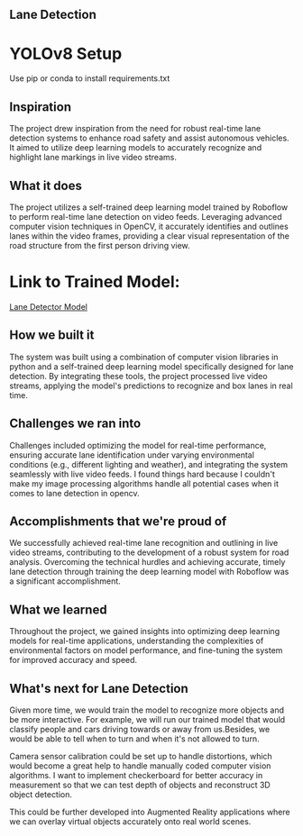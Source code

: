## Lane Detection

# YOLOv8 Setup
Use pip or conda to install requirements.txt

## Inspiration
The project drew inspiration from the need for robust real-time lane detection systems to enhance road safety and assist autonomous vehicles. It aimed to utilize deep learning models to accurately recognize and highlight lane markings in live video streams.

## What it does
The project utilizes a self-trained deep learning model trained by Roboflow to perform real-time lane detection on video feeds. Leveraging advanced computer vision techniques in OpenCV, it accurately identifies and outlines lanes within the video frames, providing a clear visual representation of the road structure from the first person driving view.

# Link to Trained Model:
[Lane Detector Model](https://universe.roboflow.com/workspace-yhaph/lane-detection-segmentation-ovgem)

## How we built it
The system was built using a combination of computer vision libraries in python and a self-trained deep learning model specifically designed for lane detection. By integrating these tools, the project processed live video streams, applying the model's predictions to recognize and box lanes in real time.

## Challenges we ran into
Challenges included optimizing the model for real-time performance, ensuring accurate lane identification under varying environmental conditions (e.g., different lighting and weather), and integrating the system seamlessly with live video feeds. I found things hard because I couldn't make my image processing algorithms handle all potential cases when it comes to lane detection in opencv.

## Accomplishments that we're proud of
We successfully achieved real-time lane recognition and outlining in live video streams, contributing to the development of a robust system for road analysis. Overcoming the technical hurdles and achieving accurate, timely lane detection through training the deep learning model with Roboflow was a significant accomplishment.

## What we learned
Throughout the project, we gained insights into optimizing deep learning models for real-time applications, understanding the complexities of environmental factors on model performance, and fine-tuning the system for improved accuracy and speed. 

## What's next for Lane Detection
Given more time, we would train the model to recognize more objects and be more interactive. For example, we will run our trained model that would classify people and cars driving towards or away from us.Besides, we would be able to tell when to turn and when it's not allowed to turn.

Camera sensor calibration could be set up to handle distortions, which would become a great help to handle manually coded computer vision algorithms. I want to implement checkerboard for better accuracy in measurement so that we can test depth of objects and reconstruct 3D object detection. 

This could be further developed into Augmented Reality applications where we can overlay virtual objects accurately onto real world scenes.
